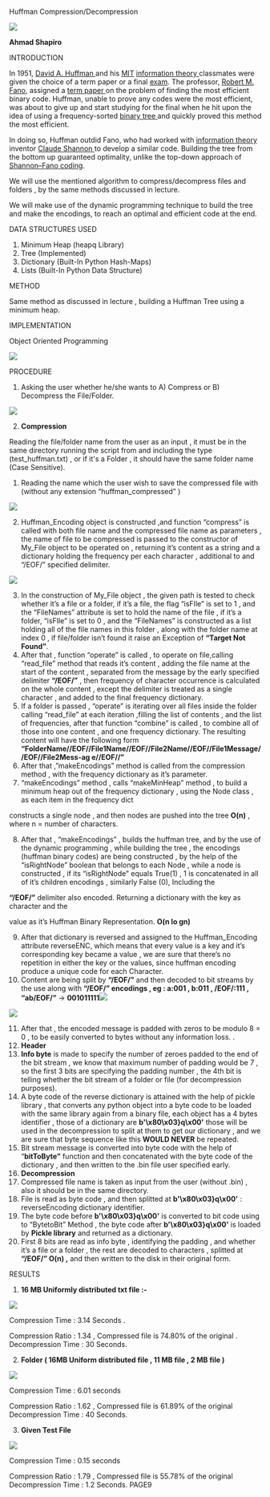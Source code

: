 ﻿Huffman Compression/Decompression

![](./READMEimg/Huffman%20.001.png)

**Ahmad Shapiro**


INTRODUCTION

In 1951, [David A. Huffman ](https://en.wikipedia.org/wiki/David_A._Huffman)and his [MIT](https://en.wikipedia.org/wiki/MIT) [information theory ](https://en.wikipedia.org/wiki/Information_theory)classmates were given the choice of a term paper or a final [exam](https://en.wikipedia.org/wiki/Exam). The professor, [Robert M. Fano](https://en.wikipedia.org/wiki/Robert_M._Fano), assigned a [term paper ](https://en.wikipedia.org/wiki/Term_paper)on the problem of finding the most efficient binary code. Huffman, unable to prove any codes were the most efficient, was about to give up and start studying for the final when he hit upon the idea of using a frequency-sorted [binary tree ](https://en.wikipedia.org/wiki/Binary_tree)and quickly proved this method the most efficient.

In doing so, Huffman outdid Fano, who had worked with [information theory ](https://en.wikipedia.org/wiki/Information_theory)inventor [Claude Shannon ](https://en.wikipedia.org/wiki/Claude_Shannon)to develop a similar code. Building the tree from the bottom up guaranteed optimality, unlike the top-down approach of [Shannon–Fano coding](https://en.wikipedia.org/wiki/Shannon%E2%80%93Fano_coding). 

We will use the mentioned algorithm to compress/decompress files and folders , by the same methods discussed in lecture.

We will make use of the dynamic programming technique to build the tree and make the encodings, to reach an optimal and efficient code at the end.

DATA STRUCTURES USED

1. Minimum Heap  (heapq Library)
1. Tree (Implemented)
1. Dictionary (Built-In Python Hash-Maps)
1. Lists  (Built-In Python Data Structure)

METHOD

Same method as discussed in lecture , building a Huffman Tree using a minimum heap.

IMPLEMENTATION

Object Oriented Programming

![](./READMEimg/Huffman%20.002.png)

PROCEDURE

1. Asking the user whether he/she wants to A) Compress or B) Decompress the File/Folder.

![](./READMEimg/Huffman%20.003.png)

2. **Compression**

Reading the file/folder name from the user as an input , it must be in the same directory running the script from and including the type (test\_huffman.txt) , or if it's a Folder , it should have the same folder name (Case Sensitive).

1. Reading the name which the user wish to save the compressed file with (without any extension “huffman\_compressed” )

![](./READMEimg/Huffman%20.004.png)

2. Huffman\_Encoding object is constructed ,and function “compress” is called with both file name and the compressed file name as parameters , the name of file  to be compressed is passed to the constructor of My\_File object to be operated on , returning it’s content as a string and a dictionary holding the frequency per each character , additional to and “/EOF/” specified delimiter.

![](./READMEimg/Huffman%20.005.png)

3. In the construction of My\_File object , the given path is tested to check whether it’s a file or a folder, if it’s a file, the flag “isFIle” is set to 1 , and the “FileNames” attribute is set to hold the name of the file , if it’s a folder, “isFIle” is set to 0 , and the “FileNames” is constructed as a list holding all of the file names in this folder , along with the folder name at index 0 , if file/folder isn’t found it raise an Exception of **“Target Not Found”**.
4. After that , function “operate” is called , to operate on file,calling “read\_file” method that reads it’s content , adding the file name at the start of the content , separated from the message by the early specified delimiter **“/EOF/”** , then frequency of character occurrence is calculated on the whole content , except the delimiter is treated as a single character , and added to the final frequency dictionary.
5. If a folder is passed , “operate” is iterating over all files inside the folder calling “read\_file” at each iteration ,filling the list of contents , and the list of frequencies, after that function “combine” is called , to combine all of those into one content , and one frequency dictionary. The resulting content will have the following form **“FolderName//EOF//File1Name//EOF//File2Name//EOF//File1Message//EOF//File2Mess-ag e//EOF//”**
5. After that ,”makeEncodings” method is called from the compression method , with the frequency dictionary as it’s parameter.
5. “makeEncodings” method , calls “makeMinHeap” method , to build a minimum heap out of the frequency dictionary , using the Node class , as each item in the frequency dict

constructs a single node , and then nodes are pushed into the tree **O(n)** , where n = number of characters.

8. After that , “makeEncodings” , builds the huffman tree, and by the use of the dynamic programming , while building the tree , the encodings (huffman binary codes) are being constructed , by the help of the “isRightNode” boolean that belongs to each Node , while a node is constructed , if its “isRightNode”  equals True(1) , 1 is concatenated in all of it’s children encodings , similarly False (0), Including the

**“/EOF/”** delimiter also encoded. Returning a dictionary with the key as character and the

value as it’s Huffman Binary Representation.  **O(n lo gn)**

9. After that dictionary is reversed and assigned to the Huffman\_Encoding attribute reverseENC, which means that every value is a key  and it’s corresponding key became a value , we are sure that there’s no repetition in either the key or the values, since huffman encoding produce a unique code for each Character.
10. Content are being split by **“/EOF/”** and then decoded to bit streams by the use  along with **“/EOF/” encodings , eg : a:001 , b:011 , /EOF/:111 , “ab/EOF/”** → **001011111![](./READMEimg/Huffman%20.006.png)**

![](./READMEimg/Huffman%20.007.png)

11. After that , the encoded message is padded with zeros to be modulo 8 = 0 , to be easily converted to bytes without any information loss. .
11. **Header**
13. **Info byte** is made to specify the number of zeroes padded to the end of the bit stream , we know that maximum number of padding would be 7 , so the first 3 bits are specifying the padding number , the 4th bit is telling whether the bit stream of a folder or file (for decompression purposes).
14. A byte code of the reverse dictionary is attained with the help of pickle library , that converts any python object into a byte code to be loaded with the same library again from a binary file, each object has a 4 bytes identifier , those of a dictionary are **b'\x80\x03}q\x00'** those will be used in the decompression to split at them to get our dictionary , and we are sure that byte sequence like this **WOULD NEVER** be repeated.
14. Bit stream message is converted into byte code with the help of “**bitToByte”** function and then concatenated with the byte code of the dictionary , and then written to the .bin file user specified early.
3. **Decompression**
1. Compressed file name is taken as input from the user (without .bin) , also it should be in the same directory.
1. File is read as byte code , and then splitted at **b'\x80\x03}q\x00'**  : reverseEncoding dictionary identifier.
1. The byte code before **b'\x80\x03}q\x00'**  is converted to bit code using to “BytetoBit” Method , the byte code after **b'\x80\x03}q\x00'**  is loaded by **Pickle library**  and returned as a dictionary.
1. First 8 bits are read as info byte , identifying the padding , and whether it’s a file or a folder , the rest are decoded to characters , splitted at **“/EOF/” O(n) ,** and then written to the disk in their original form.

RESULTS

1. **16 MB Uniformly distributed txt file :-**

![](./READMEimg/Huffman%20.008.png)

Compression Time : 3.14 Seconds .

Compression Ratio : 1.34 , Compressed file is 74.80% of the original . Decompression Time : 30 Seconds.

2. **Folder ( 16MB Uniform distributed file , 11 MB file , 2 MB file )**

![](./READMEimg/Huffman%20.009.png)

Compression Time : 6.01 seconds

Compression Ratio : 1.62 , Compressed file is 61.89% of the original Decompression Time : 40 Seconds.

3. **Given Test File**

![](./READMEimg/Huffman%20.010.png)

Compression Time : 0.15 seconds

Compression Ratio : 1.79 , Compressed file is 55.78% of the original Decompression Time : 1.2 Seconds.
PAGE9
